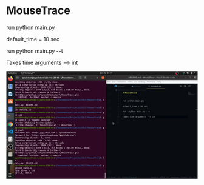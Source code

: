 # MouseTrace


run python main.py 

default_time = 10 sec 

run  python main.py --t 

Takes time arguments --> int 


![](ss_gif.gif)

